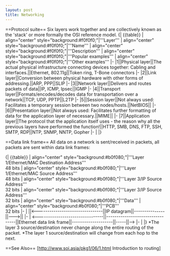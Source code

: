 ```yaml
---
layout: post 
title: Networking
---
```


==Protocol suite==
Six layers work together and are collectively known as the 'stack' or more formally the OSI reference model.
{| {{table}}
| align="center" style="background:#f0f0f0;"|'''Layer'''
| align="center" style="background:#f0f0f0;"|'''Name'''
| align="center" style="background:#f0f0f0;"|'''Description'''
| align="center" style="background:#f0f0f0;"|'''Popular examples'''
| align="center" style="background:#f0f0f0;"|'''Other examples'''
|-
|1||Physical layer||The actual physical infrastructure connecting devices together: Cabling and interfaces.||Ethernet, 802.11g||Token ring, T-Bone connectors
|-
|2||Link layer||Conversion between physical hardware with other forms of addressing.||ARP, PPP||SLIP
|-
|3||Network layer||Delivers and routes packets of data||IP, ICMP, Ipsec||IGMP
|-
|4||Transport layer||Formats/encodes/decodes data for transportation over a network||TCP, UDP, PPTP||L2TP
|-
|5||Session layer||Not always used: Facilitates a temporary session between two nodes/hosts.||NetBIOS||
|-
|6||Presentation layer||Not always used: Facilitates further formatting of data for the application layer of necessary.||MIME||
|-
|7||Application layer||The protocol that the application itself uses - the reason why all the previous layers have performed the function!||HTTP, SMB, DNS, FTP, SSH, SMTP, RDP||NTP, SNMP, NNTP, Gopher
|-
| 
|}

==Data link frame==
All data on a network is sent/received in packets, all packets are sent within data link frames:

{| {{table}}
| align="center" style="background:#b0f080;"|'''Layer 1/Ethernet/MAC Destination Address'''<br>48 bits
| align="center" style="background:#b0f080;"|'''Layer 1/Ethernet/MAC Source Address'''<br>48 bits
| align="center" style="background:#b0f080;"|'''Layer 3/IP Source Address'''<br>32 bits
| align="center" style="background:#b0f080;"|'''Layer 3/IP Source Address'''<br>32 bits
| align="center" style="background:#b0f080;"|'''Data'''
| align="center" style="background:#b0f080;"|'''PCB'''<br>32 bits
|-
| ||<--------------------------------||IP datagram||---------------||--->||
|-
| <--------------------------------||---------------------------------||Ethernet data link frame||--------------------||-----||-->
|-
| 
|}
*The layer 3 source/destination never change along the entire routing of the packet.
*The layer 1 source/destination will change from each hop to the next.

==See Also==
[http://www.soi.asia/pkg1/06/1.html Introduction to routing]
